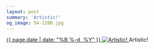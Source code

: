 ```yaml
---
layout: post
summary: 'Artistic!'
og_image: 54-1280.jpg
---
```


<p>
 <time>
  <a href="/54">
   {{ page.date | date: "%B %-d, %Y" }}
  </a>
 </time>
 <a href="/54">
  <img alt="Artistic!" sizes="(min-width: 700px) 50vw, calc(100vw - 2rem)" src="{{ site.assets_url }}/54-640.jpg" srcset="{{ site.assets_url }}/54-1280.jpg 1280w, {{ site.assets_url }}/54-960.jpg 960w, {{ site.assets_url }}/54-640.jpg 640w, {{ site.assets_url }}/54-320.jpg 320w"/>
 </a>
 <span>
  Artistic!
 </span>
</p>
